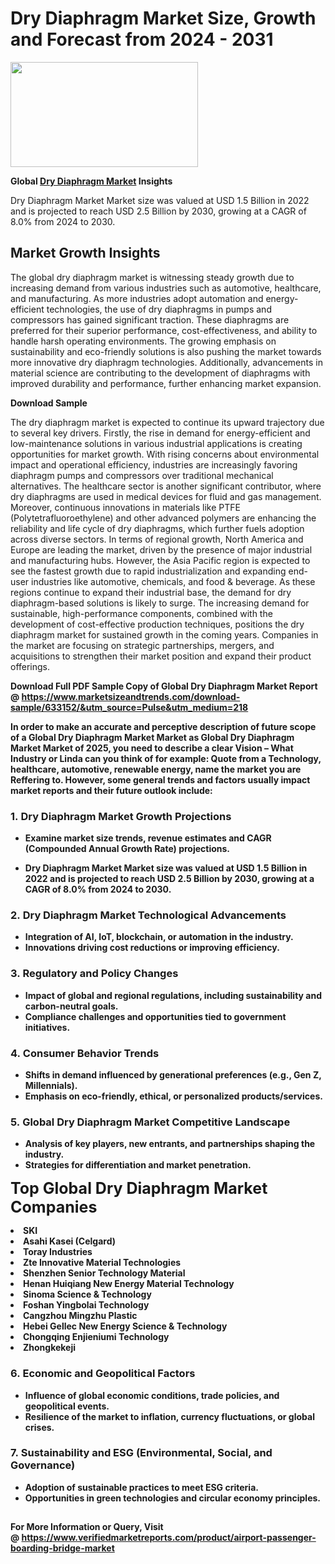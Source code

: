 <H1>Dry Diaphragm Market Size, Growth and Forecast from 2024 - 2031</H1><img class="aligncenter size-medium wp-image-584254" src="https://thirdeyenews.in/wp-content/uploads/2024/09/Global-Market-Research-300x168.jpeg" alt="" width="300" height="168" /><p><strong>Global&nbsp;<a href="https://www.marketsizeandtrends.com/download-sample/633152/&amp;utm_source=Pulse&amp;utm_medium=218">Dry Diaphragm Market</a> Insights</strong></p><p>Dry Diaphragm Market Market size was valued at USD 1.5 Billion in 2022 and is projected to reach USD 2.5 Billion by 2030, growing at a CAGR of 8.0% from 2024 to 2030.</p><p><h2>Market Growth Insights</h2> <p>The global dry diaphragm market is witnessing steady growth due to increasing demand from various industries such as automotive, healthcare, and manufacturing. As more industries adopt automation and energy-efficient technologies, the use of dry diaphragms in pumps and compressors has gained significant traction. These diaphragms are preferred for their superior performance, cost-effectiveness, and ability to handle harsh operating environments. The growing emphasis on sustainability and eco-friendly solutions is also pushing the market towards more innovative dry diaphragm technologies. Additionally, advancements in material science are contributing to the development of diaphragms with improved durability and performance, further enhancing market expansion.</p> <p><strong>Download Sample</strong></p> <p>The dry diaphragm market is expected to continue its upward trajectory due to several key drivers. Firstly, the rise in demand for energy-efficient and low-maintenance solutions in various industrial applications is creating opportunities for market growth. With rising concerns about environmental impact and operational efficiency, industries are increasingly favoring diaphragm pumps and compressors over traditional mechanical alternatives. The healthcare sector is another significant contributor, where dry diaphragms are used in medical devices for fluid and gas management. Moreover, continuous innovations in materials like PTFE (Polytetrafluoroethylene) and other advanced polymers are enhancing the reliability and life cycle of dry diaphragms, which further fuels adoption across diverse sectors. In terms of regional growth, North America and Europe are leading the market, driven by the presence of major industrial and manufacturing hubs. However, the Asia Pacific region is expected to see the fastest growth due to rapid industrialization and expanding end-user industries like automotive, chemicals, and food & beverage. As these regions continue to expand their industrial base, the demand for dry diaphragm-based solutions is likely to surge. The increasing demand for sustainable, high-performance components, combined with the development of cost-effective production techniques, positions the dry diaphragm market for sustained growth in the coming years. Companies in the market are focusing on strategic partnerships, mergers, and acquisitions to strengthen their market position and expand their product offerings. <p><strong></p><p><span class=""><strong>Download Full PDF Sample Copy of Global Dry Diaphragm Market Report</strong> @ <a href="https://www.marketsizeandtrends.com/download-sample/633152/&amp;utm_source=Pulse&amp;utm_medium=218" target="_blank">https://www.marketsizeandtrends.com/download-sample/633152/&amp;utm_source=Pulse&amp;utm_medium=218</a></span></p><p>In order to make an accurate and perceptive description of future scope of a Global&nbsp;Dry Diaphragm Market Market as Global&nbsp;Dry Diaphragm Market Market of 2025, you need to describe a clear Vision &ndash; What Industry or Linda can you think of for example: Quote from a Technology, healthcare, automotive, renewable energy, name the market you are Reffering to. However, some general trends and factors usually impact market reports and their future outlook include:</p><h3>1.&nbsp;<strong>Dry Diaphragm Market Growth Projections</strong></h3><ul><li>Examine market size trends, revenue estimates and CAGR (Compounded Annual Growth Rate) projections.</li><li><p>Dry Diaphragm Market Market size was valued at USD 1.5 Billion in 2022 and is projected to reach USD 2.5 Billion by 2030, growing at a CAGR of 8.0% from 2024 to 2030.</p></li></ul><h3>2.&nbsp;<strong>Dry Diaphragm Market Technological Advancements</strong></h3><ul><li>Integration of AI, IoT, blockchain, or automation in the industry.</li><li>Innovations driving cost reductions or improving efficiency.</li></ul><h3>3.&nbsp;<strong>Regulatory and Policy Changes</strong></h3><ul><li>Impact of global and regional regulations, including sustainability and carbon-neutral goals.</li><li>Compliance challenges and opportunities tied to government initiatives.</li></ul><h3>4.&nbsp;<strong>Consumer Behavior Trends</strong></h3><ul><li>Shifts in demand influenced by generational preferences (e.g., Gen Z, Millennials).</li><li>Emphasis on eco-friendly, ethical, or personalized products/services.</li></ul><h3>5.&nbsp;<strong>Global Dry Diaphragm Market Competitive Landscape</strong></h3><ul><li>Analysis of key players, new entrants, and partnerships shaping the industry.</li><li>Strategies for differentiation and market penetration.</li></ul><p data-pm-slice="1 1 []"><span style="color: inherit; font-family: inherit; font-size: 25px;">Top Global Dry Diaphragm Market Companies</span></p><div class="" data-test-id=""><p><li>SKI</li><li> Asahi Kasei (Celgard)</li><li> Toray Industries</li><li> Zte Innovative Material Technologies</li><li> Shenzhen Senior Technology Material</li><li> Henan Huiqiang New Energy Material Technology</li><li> Sinoma Science & Technology</li><li> Foshan Yingbolai Technology</li><li> Cangzhou Mingzhu Plastic</li><li> Hebei Gellec New Energy Science & Technology</li><li> Chongqing Enjieniumi Technology</li><li> Zhongkekeji</li></p></div><h3>6.&nbsp;<strong>Economic and Geopolitical Factors</strong></h3><ul><li>Influence of global economic conditions, trade policies, and geopolitical events.</li><li>Resilience of the market to inflation, currency fluctuations, or global crises.</li></ul><h3>7.&nbsp;<strong>Sustainability and ESG (Environmental, Social, and Governance)</strong></h3><ul><li>Adoption of sustainable practices to meet ESG criteria.</li><li>Opportunities in green technologies and circular economy principles.</li></ul><h2><strong style="font-size: 14px;">For More Information or Query, Visit @&nbsp;</strong><a style="background-color: #ffffff; font-size: 14px;" href="https://www.marketsizeandtrends.com/report/dry-diaphragm-market/" target="_blank">https://www.verifiedmarketreports.com/product/airport-passenger-boarding-bridge-market</a></h2>
